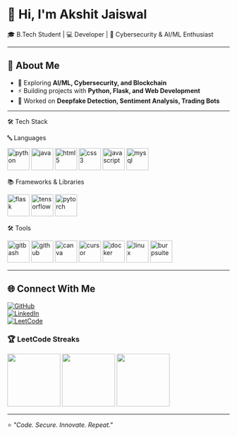 # 👋 Hi, I'm Akshit Jaiswal  

🎓 B.Tech Student | 💻 Developer | 🔐 Cybersecurity & AI/ML Enthusiast  

---

## 🚀 About Me  
- 🌱 Exploring **AI/ML, Cybersecurity, and Blockchain**  
- ⚡ Building projects with **Python, Flask, and Web Development**  
- 🤖 Worked on **Deepfake Detection, Sentiment Analysis, Trading Bots**  
---

🛠 Tech Stack

🔤 Languages  
<p align="left"> 
  <img src="https://cdn.jsdelivr.net/gh/devicons/devicon/icons/python/python-original.svg" alt="python" width="50" height="50"/> 
  <img src="https://cdn.jsdelivr.net/gh/devicons/devicon/icons/java/java-original.svg" alt="java" width="50" height="50"/> 
  <img src="https://cdn.jsdelivr.net/gh/devicons/devicon/icons/html5/html5-original.svg" alt="html5" width="50" height="50"/> 
  <img src="https://cdn.jsdelivr.net/gh/devicons/devicon/icons/css3/css3-original.svg" alt="css3" width="50" height="50"/> 
  <img src="https://cdn.jsdelivr.net/gh/devicons/devicon/icons/javascript/javascript-original.svg" alt="javascript" width="50" height="50"/> 
  <img src="https://cdn.jsdelivr.net/gh/devicons/devicon/icons/mysql/mysql-original.svg" alt="mysql" width="50" height="50"/> 
</p>

📚 Frameworks & Libraries  
<p align="left"> 
  <img src="https://cdn.jsdelivr.net/gh/devicons/devicon/icons/flask/flask-original.svg" alt="flask" width="50" height="50"/> 
  <img src="https://cdn.jsdelivr.net/gh/devicons/devicon/icons/tensorflow/tensorflow-original.svg" alt="tensorflow" width="50" height="50"/> 
  <img src="https://cdn.jsdelivr.net/gh/devicons/devicon/icons/pytorch/pytorch-original.svg" alt="pytorch" width="50" height="50"/> 
</p>

🛠 Tools  
<p align="left"> 
  <!-- Git Bash (use Git logo since no official Git Bash icon) --> 
  <img src="https://cdn.jsdelivr.net/gh/devicons/devicon/icons/git/git-original.svg" alt="gitbash" width="50" height="50"/> 
  <!-- GitHub --> 
  <img src="https://cdn.jsdelivr.net/gh/devicons/devicon/icons/github/github-original.svg" alt="github" width="50" height="50"/> 
  <!-- Canva --> 
  <img src="https://upload.wikimedia.org/wikipedia/commons/thumb/0/08/Canva_icon_2021.svg/1024px-Canva_icon_2021.svg.png" alt="canva" width="50" height="50"/> 
  <!-- Cursor --> 
  <img src="https://avatars.githubusercontent.com/u/131713382?s=200&v=4" alt="cursor" width="50" height="50"/> 
  <!-- Docker --> 
  <img src="https://cdn.jsdelivr.net/gh/devicons/devicon/icons/docker/docker-original.svg" alt="docker" width="50" height="50"/> 
  <!-- Linux --> 
  <img src="https://cdn.jsdelivr.net/gh/devicons/devicon/icons/linux/linux-original.svg" alt="linux" width="50" height="50"/> 
  <!-- Burp Suite (official orange logo) --> 
  <img src="https://portswigger.net/content/images/logos/burp-suite-logo.svg" alt="burpsuite" width="50" height="50"/> 
</p>

---

## 🌐 Connect With Me  
[![GitHub](https://img.shields.io/badge/GitHub-100000?style=for-the-badge&logo=github&logoColor=white)](https://github.com/akshit109)  
[![LinkedIn](https://img.shields.io/badge/LinkedIn-0077B5?style=for-the-badge&logo=linkedin&logoColor=white)](https://www.linkedin.com/in/akshit-jaiswal-60b150326)  
[![LeetCode](https://img.shields.io/badge/LeetCode-FFA116?style=for-the-badge&logo=leetcode&logoColor=black)](https://leetcode.com/u/Akshit109/)  

### 🏆 LeetCode Streaks  
<img src="https://raw.githubusercontent.com/USERNAME/REPO/main/badges/100days.gif" width="120"/>

<img src="badges/200days.gif" width="120"/> 
<img src="badges/300days.gif" width="120"/>

---

⭐ _"Code. Secure. Innovate. Repeat."_  
